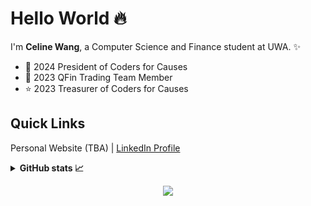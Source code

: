 # Hello World 🔥

I'm **Celine Wang**, a Computer Science and Finance student at UWA. ✨

- 🌙 2024 President of Coders for Causes
- 💫 2023 QFin Trading Team Member
- ⭐️ 2023 Treasurer of Coders for Causes

## Quick Links
Personal Website (TBA) | [LinkedIn Profile](https://www.linkedin.com/in/celine---wang/)

<details>
    <summary><b>GitHub stats 📈</b></summary>

<div align="center">
<img alt="Celine's GitHub stats" src="https://github-readme-stats.vercel.app/api?username=latrodexia&show_icons=true&theme=dark&hide_rank=true" />

<img alt="Celine's's top languages excluding JS,HTML,CSS" src="https://github-readme-stats.vercel.app/api/top-langs/?username=latrodexia&layout=compact&theme=dark&langs_count=8" />

</div>
</details>


<div align="center">

![](https://komarev.com/ghpvc/?username=latrodexia)

</div>
